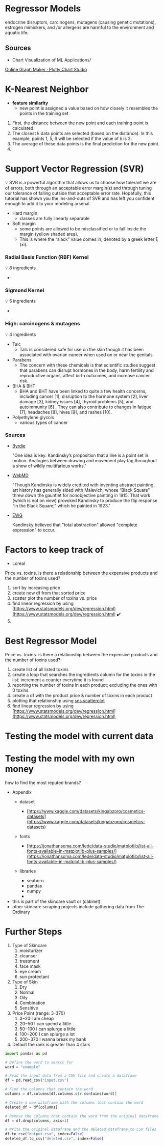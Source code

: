 # Regressor Models

endocrine disruptors, carcinogens, mutagens (causing genetic mutations), estrogen mimickers, and /or allergens are harmful to the environment and aquatic life.

## Sources

- Chart Visualization of ML Applications/

[Online Graph Maker · Plotly Chart Studio](https://chart-studio.plotly.com/create/?fid=SolClover:200#/)

# K-Nearest Neighbor

- **feature similarity**
    - new point is assigned a value based on how closely it resembles the points in the training set
1. First, the distance between the new point and each training point is calculated.
2. The closest k data points are selected (based on the distance). In this example, points 1, 5, 6 will be selected if the value of k is 3.
3. The average of these data points is the final prediction for the new point.
4. 

# Support Vector Regression (SVR)

<aside>
💡 SVR is a powerful algorithm that allows us to choose how tolerant we are of errors, both through an acceptable error margin(ϵ) and through tuning our tolerance of falling outside that acceptable error rate. Hopefully, this tutorial has shown you the ins-and-outs of SVR and has left you confident enough to add it to your modeling arsenal.

</aside>

- Hard margin:
    - classes are fully linearly separable
- Soft margin
    - some points are allowed to be misclassified or to fall inside the margin (yellow shaded area).
    - This is where the “slack” value comes in, denoted by a greek letter ξ (xi).

### Radial Basis Function (RBF) Kernel

<aside>
💡 8 ingredients

</aside>

- 

### Sigmond Kernel

<aside>
💡 5 ingredients

</aside>

- 

### High: carcinogens & mutagens

<aside>
💡 4 ingredients

</aside>

- Talc
    - Talc is considered safe for use on the skin though it has been associated with ovarian cancer when used on or near the genitals.
- Parabens
    - The concern with these chemicals is that scientific studies suggest that parabens can disrupt hormones in the body, harm fertility and reproductive organs, affect birth outcomes, and increase cancer risk.
- BHA & BHT
    - BHA and BHT have been linked to quite a few health concerns, including cancer [1], disruption to the hormone system [2], liver damage [3], kidney issues [4], thyroid problems [5], and autoimmunity [6]
    . They can also contribute to changes in fatigue [7], headaches [8], hives [9], and rashes [10].
- Polyethylene glycols
    - various types of cancer

### Sources

- [Byrdie](https://www.byrdie.com/toxic-beauty-ingredients-4782646)
    
    "One idea is key: Kandinsky’s proposition that a line is a point set in motion. Analogies between drawing and movement play tag throughout a show of wildly multifarious works."
    
- [WebMD](https://www.webmd.com/beauty/features/harmful-chemicals-in-your-cosmetics)
    
    "Though Kandinsky is widely credited with inventing abstract painting, art history has generally sided with Malevich, whose “Black Square” threw down the gauntlet for nonobjective painting in 1915. That work (which is not on view) provoked Kandinsky to produce the flip response “In the Black Square,” which he painted in 1923."
    
- [EWG](https://www.ewg.org/the-toxic-twelve-chemicals-and-contaminants-in-cosmetics)
    
    Kandinsky believed that "total abstraction" allowed "complete expression" to occur. 
    

# Factors to keep track of

- Loreal

Price vs. toxins. is there a relationship between the expensive products and the number of toxins used?

1. sort by increasing price
2. create new df from that sorted price
3. scatter plot the number of toxins vs. price
4. find linear regression by using [https://www.statsmodels.org/dev/regression.html](https://www.statsmodels.org/dev/regression.html) ✔️
5. 

# Best Regressor Model

Price vs. toxins. is there a relationship between the expensive products and the number of toxins used?

1. create list of all listed toxins
2. create a loop that searches the ingredients column for the toxins in the list; increment a counter everytime it is found
3. reporting the number of toxins in each product; excluding the ones with 0 toxins
4. create a df with the product price & number of toxins in each product
5. plotting that relationship using [sns.scatterplot](https://seaborn.pydata.org/generated/seaborn.scatterplot.html)
6. find linear regression by using [https://www.statsmodels.org/dev/regression.html](https://www.statsmodels.org/dev/regression.html)

# Testing the model with current data

# Testing the model with my own money

how to find the most reputed brands?

- Appendix
    - dataset
        - [https://www.kaggle.com/datasets/kingabzpro/cosmetics-datasets](https://www.kaggle.com/datasets/kingabzpro/cosmetics-datasets)
    - fonts
        - [https://jonathansoma.com/lede/data-studio/matplotlib/list-all-fonts-available-in-matplotlib-plus-samples/](https://jonathansoma.com/lede/data-studio/matplotlib/list-all-fonts-available-in-matplotlib-plus-samples/)
        
    - libraries
        - seaborn
        - pandas
        - numpy
        - 
- this is part of the skincare vault or (cabinet)
- other skincare scraping projects include gathering data from The Ordinary

# Further Steps

1. Type of Skincare
    1. moisturizer
    2. cleanser
    3. treatment
    4. face mask
    5. eye cream
    6. sun protectant
2. Type of Skin
    1. Dry
    2. Normal
    3. Oily
    4. Combination
    5. Sensitive
3. Price Point (range: 3-370)
    1. $3-$20 I am cheap
    2. $20-$50 I can spend a little
    3. $50-$100 I can splurge a little
    4. $100-$200 I can splurge a lot
    5. $200-$370 I wanna break my bank
4. Default the rank is greater than 4 stars

```python
import pandas as pd

# Define the word to search for
word = "example"

# Read the input data from a CSV file and create a dataframe
df = pd.read_csv("input.csv")

# Find the columns that contain the word
columns = df.columns[df.columns.str.contains(word)]

# Create a new dataframe with the columns that contain the word
deleted_df = df[columns]

# Remove the columns that contain the word from the original dataframe
df = df.drop(columns, axis=1)

# Write the original dataframe and the deleted dataframe to CSV files
df.to_csv("output.csv", index=False)
deleted_df.to_csv("deleted.csv", index=False)
```